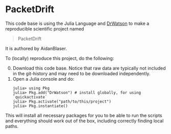 # PacketDrift

This code base is using the Julia Language and [DrWatson](https://juliadynamics.github.io/DrWatson.jl/stable/)
to make a reproducible scientific project named
> PacketDrift

It is authored by AidanBlaser.

To (locally) reproduce this project, do the following:

0. Download this code base. Notice that raw data are typically not included in the
   git-history and may need to be downloaded independently.
1. Open a Julia console and do:
   ```
   julia> using Pkg
   julia> Pkg.add("DrWatson") # install globally, for using `quickactivate`
   julia> Pkg.activate("path/to/this/project")
   julia> Pkg.instantiate()
   ```

This will install all necessary packages for you to be able to run the scripts and
everything should work out of the box, including correctly finding local paths.
